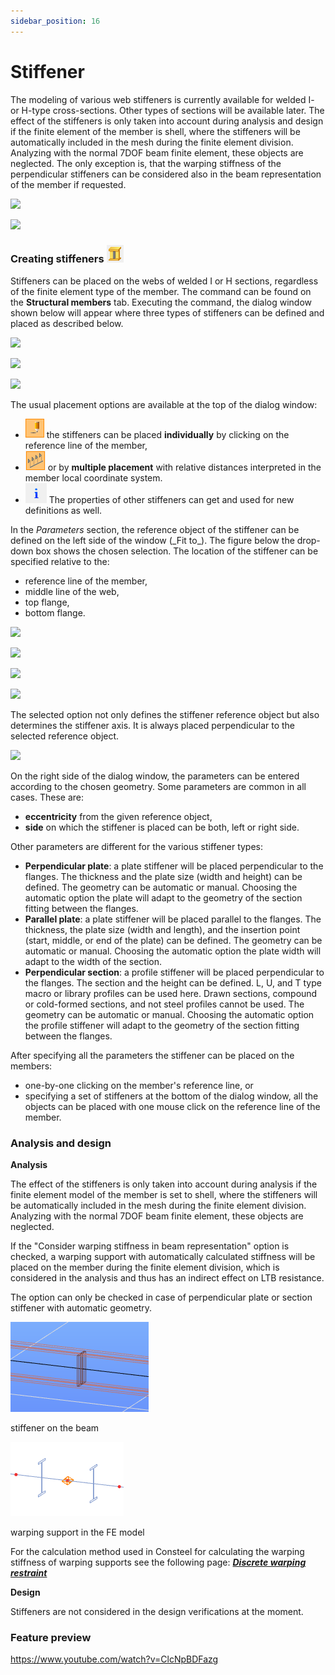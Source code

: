 ```yaml
---
sidebar_position: 16
---
```

# Stiffener

The modeling of various web stiffeners is currently available for welded I- or H-type cross-sections. Other types of sections will be available later. The effect of the stiffeners is only taken into account during analysis and design if the finite element of the member is shell, where the stiffeners will be automatically included in the mesh during the finite element division. Analyzing with the normal 7DOF beam finite element, these objects are neglected. The only exception is, that the warping stiffness of the perpendicular stiffeners can be considered also in the beam representation of the member if requested.

<!-- /wp:paragraph -->

<!-- wp:columns -->

<!-- wp:column {"width":"50%","editorskit":{"devices":false,"desktop":true,"tablet":true,"mobile":true,"loggedin":true,"loggedout":true,"acf_visibility":"","acf_field":"","acf_condition":"","acf_value":"","migrated":false,"unit_test":false}} -->

<!-- wp:image {"align":"center","id":11456,"width":392,"height":224,"sizeSlug":"full","linkDestination":"media"} -->

[![](https://consteelsoftware.com/wp-content/uploads/2021/05/scr_dualbeam_stiff_hidden.png)](./img/wp-content-uploads-2021-05-scr_dualbeam_stiff_hidden.png)

<!-- /wp:image -->

<!-- /wp:column -->

<!-- wp:column {"width":"50%","editorskit":{"devices":false,"desktop":true,"tablet":true,"mobile":true,"loggedin":true,"loggedout":true,"acf_visibility":"","acf_field":"","acf_condition":"","acf_value":"","migrated":false,"unit_test":false}} -->

<!-- wp:image {"align":"center","id":11462,"width":389,"height":224,"sizeSlug":"full","linkDestination":"media","editorskit":{"devices":false,"desktop":true,"tablet":true,"mobile":true,"loggedin":true,"loggedout":true,"acf_visibility":"","acf_field":"","acf_condition":"","acf_value":"","migrated":false,"unit_test":false}} -->

[![](https://consteelsoftware.com/wp-content/uploads/2021/05/scr_dualbeam_stiff_mesh.png)](./img/wp-content-uploads-2021-05-scr_dualbeam_stiff_mesh.png)

<!-- /wp:image -->

<!-- /wp:column -->

<!-- /wp:columns -->

<!-- wp:heading {"level":3} -->

### Creating stiffeners ![](./img/wp-content-uploads-2021-05-cmd_stiffener.png)

<!-- /wp:heading -->

<!-- wp:paragraph {"align":"justify"} -->

Stiffeners can be placed on the webs of welded I or H sections, regardless of the finite element type of the member. The command can be found on the **Structural members** tab. Executing the command, the dialog window shown below will appear where three types of stiffeners can be defined and placed as described below.

<!-- /wp:paragraph -->

<!-- wp:columns -->

<!-- wp:column -->

<!-- wp:image {"align":"right","id":11480,"width":237,"height":260,"sizeSlug":"full","linkDestination":"media"} -->

[![](https://consteelsoftware.com/wp-content/uploads/2021/05/dial_dual_stiff_perp.png)](./img/wp-content-uploads-2021-05-dial_dual_stiff_perp.png)

<!-- /wp:image -->

<!-- /wp:column -->

<!-- wp:column -->

<!-- wp:image {"align":"center","id":11474,"width":237,"height":260,"sizeSlug":"full","linkDestination":"media"} -->

[![](https://consteelsoftware.com/wp-content/uploads/2021/05/dial_dual_stiff_paral.png)](./img/wp-content-uploads-2021-05-dial_dual_stiff_paral.png)

<!-- /wp:image -->

<!-- /wp:column -->

<!-- wp:column -->

<!-- wp:image {"align":"left","id":11468,"width":237,"height":260,"sizeSlug":"full","linkDestination":"media"} -->

[![](https://consteelsoftware.com/wp-content/uploads/2021/05/dial_dual_stiff_section.png)](./img/wp-content-uploads-2021-05-dial_dual_stiff_section.png)

<!-- /wp:image -->

<!-- /wp:column -->

<!-- /wp:columns -->

<!-- wp:paragraph -->

The usual placement options are available at the top of the dialog window:

<!-- /wp:paragraph -->

<!-- wp:list -->

- ![](./img/wp-content-uploads-2021-04-5-3-draw-ico-11.png) the stiffeners can be placed **individually** by clicking on the reference line of the member,
- ![](./img/wp-content-uploads-2021-04-cmd_multi_place.png) or by **multiple placement** with relative distances interpreted in the member local coordinate system.
- ![](./img/wp-content-uploads-2021-04-cmd_draw_get.png) The properties of other stiffeners can get and used for new definitions as well.

<!-- /wp:list -->

<!-- wp:paragraph -->

In the _Parameters_ section, the reference object of the stiffener can be defined on the left side of the window (\_Fit to_). The figure below the drop-down box shows the chosen selection. The location of the stiffener can be specified relative to the:

<!-- /wp:paragraph -->

<!-- wp:columns -->

<!-- wp:column {"width":"24%","editorskit":{"devices":false,"desktop":true,"tablet":true,"mobile":true,"loggedin":true,"loggedout":true,"acf_visibility":"","acf_field":"","acf_condition":"","acf_value":"","migrated":false,"unit_test":false}} -->

<!-- wp:list {"editorskit":{"devices":false,"desktop":true,"tablet":true,"mobile":true,"loggedin":true,"loggedout":true,"acf_visibility":"","acf_field":"","acf_condition":"","acf_value":"","migrated":false,"unit_test":false}} -->

- reference line of the member,
- middle line of the web,
- top flange,
- bottom flange.

<!-- /wp:list -->

<!-- /wp:column -->

<!-- wp:column {"width":"19%","editorskit":{"devices":false,"desktop":true,"tablet":true,"mobile":true,"loggedin":true,"loggedout":true,"acf_visibility":"","acf_field":"","acf_condition":"","acf_value":"","migrated":false,"unit_test":false}} -->

<!-- wp:image {"align":"center","id":11506,"width":128,"height":132,"sizeSlug":"full","linkDestination":"media","editorskit":{"devices":false,"desktop":true,"tablet":true,"mobile":true,"loggedin":true,"loggedout":true,"acf_visibility":"","acf_field":"","acf_condition":"","acf_value":"","migrated":false,"unit_test":false}} -->

[![](https://consteelsoftware.com/wp-content/uploads/2021/05/dial_dual_stiff_fit_refline.png)](./img/wp-content-uploads-2021-05-dial_dual_stiff_fit_refline.png)

<!-- /wp:image -->

<!-- /wp:column -->

<!-- wp:column {"width":"19%","editorskit":{"devices":false,"desktop":true,"tablet":true,"mobile":true,"loggedin":true,"loggedout":true,"acf_visibility":"","acf_field":"","acf_condition":"","acf_value":"","migrated":false,"unit_test":false}} -->

<!-- wp:image {"align":"center","id":11500,"width":129,"height":131,"sizeSlug":"full","linkDestination":"media"} -->

[![](https://consteelsoftware.com/wp-content/uploads/2021/05/dial_dual_stiff_fit_webmid.png)](./img/wp-content-uploads-2021-05-dial_dual_stiff_fit_webmid.png)

<!-- /wp:image -->

<!-- /wp:column -->

<!-- wp:column {"width":"19%","editorskit":{"devices":false,"desktop":true,"tablet":true,"mobile":true,"loggedin":true,"loggedout":true,"acf_visibility":"","acf_field":"","acf_condition":"","acf_value":"","migrated":false,"unit_test":false}} -->

<!-- wp:image {"align":"center","id":11494,"width":129,"height":130,"sizeSlug":"full","linkDestination":"media"} -->

[![](https://consteelsoftware.com/wp-content/uploads/2021/05/dial_dual_stiff_fit_top.png)](./img/wp-content-uploads-2021-05-dial_dual_stiff_fit_top.png)

<!-- /wp:image -->

<!-- /wp:column -->

<!-- wp:column {"width":"19%"} -->

<!-- wp:image {"align":"center","id":11512,"width":128,"height":130,"sizeSlug":"full","linkDestination":"media"} -->

[![](https://consteelsoftware.com/wp-content/uploads/2021/05/dial_dual_stiff_fit_bottom.png)](./img/wp-content-uploads-2021-05-dial_dual_stiff_fit_bottom.png)

<!-- /wp:image -->

<!-- /wp:column -->

<!-- /wp:columns -->

<!-- wp:paragraph -->

The selected option not only defines the stiffener reference object but also determines the stiffener axis. It is always placed perpendicular to the selected reference object.

<!-- /wp:paragraph -->

<!-- wp:image {"align":"center","id":11557,"width":380,"height":288,"sizeSlug":"full","linkDestination":"media"} -->

[![](https://consteelsoftware.com/wp-content/uploads/2021/05/scr_dualbeam_stiff_ref.png)](./img/wp-content-uploads-2021-05-scr_dualbeam_stiff_ref.png)

<!-- /wp:image -->

<!-- wp:paragraph -->

On the right side of the dialog window, the parameters can be entered according to the chosen geometry. Some parameters are common in all cases. These are:

<!-- /wp:paragraph -->

<!-- wp:list -->

- **eccentricity** from the given reference object,
- **side** on which the stiffener is placed can be both, left or right side.

<!-- /wp:list -->

<!-- wp:paragraph -->

Other parameters are different for the various stiffener types:

<!-- /wp:paragraph -->

<!-- wp:list -->

- **Perpendicular plate**: a plate stiffener will be placed perpendicular to the flanges. The thickness and the plate size (width and height) can be defined. The geometry can be automatic or manual. Choosing the automatic option the plate will adapt to the geometry of the section fitting between the flanges.
- **Parallel plate**: a plate stiffener will be placed parallel to the flanges. The thickness, the plate size (width and length), and the insertion point (start, middle, or end of the plate) can be defined. The geometry can be automatic or manual. Choosing the automatic option the plate width will adapt to the width of the section.
- **Perpendicular section**: a profile stiffener will be placed perpendicular to the flanges. The section and the height can be defined. L, U, and T type macro or library profiles can be used here. Drawn sections, compound or cold-formed sections, and not steel profiles cannot be used. The geometry can be automatic or manual. Choosing the automatic option the profile stiffener will adapt to the geometry of the section fitting between the flanges.

<!-- /wp:list -->

<!-- wp:paragraph -->

After specifying all the parameters the stiffener can be placed on the members:

<!-- /wp:paragraph -->

<!-- wp:list -->

- one-by-one clicking on the member's reference line, or
- specifying a set of stiffeners at the bottom of the dialog window, all the objects can be placed with one mouse click on the reference line of the member.

<!-- /wp:list -->

<!-- wp:heading {"level":3} -->

### Analysis and design

<!-- /wp:heading -->

<!-- wp:paragraph -->

**Analysis**

<!-- /wp:paragraph -->

<!-- wp:paragraph {"align":"justify"} -->

The effect of the stiffeners is only taken into account during analysis if the finite element model of the member is set to shell, where the stiffeners will be automatically included in the mesh during the finite element division. Analyzing with the normal 7DOF beam finite element, these objects are neglected.

<!-- /wp:paragraph -->

<!-- wp:paragraph {"align":"justify"} -->

If the "Consider warping stiffness in beam representation" option is checked, a warping support with automatically calculated stiffness will be placed on the member during the finite element division, which is considered in the analysis and thus has an indirect effect on LTB resistance.

<!-- /wp:paragraph -->

<!-- wp:paragraph -->

The option can only be checked in case of perpendicular plate or section stiffener with automatic geometry.

<!-- /wp:paragraph -->

<!-- wp:columns -->

<!-- wp:column -->

<!-- wp:image {"align":"right","id":25494,"width":197,"height":130,"sizeSlug":"full","linkDestination":"none","className":"is-style-editorskit-shadow"} -->

![](./img/wp-content-uploads-2021-10-scr_dual_stiff_warp_stru.png)

stiffener on the beam

<!-- /wp:image -->

<!-- /wp:column -->

<!-- wp:column -->

<!-- wp:image {"align":"left","id":25500,"height":130,"sizeSlug":"full","linkDestination":"none","className":"is-style-editorskit-shadow"} -->

![](./img/wp-content-uploads-2021-10-scr_dual_stiff_warp_FE.png)

warping support in the FE model

<!-- /wp:image -->

<!-- /wp:column -->

<!-- /wp:columns -->

<!-- wp:paragraph -->

For the calculation method used in Consteel for calculating the warping stiffness of warping supports see the following page: **_[Discrete warping restraint](/knowledgebase/discrete-warping-restraint/)_**

<!-- /wp:paragraph -->

<!-- wp:paragraph -->

**Design**

<!-- /wp:paragraph -->

<!-- wp:paragraph -->

Stiffeners are not considered in the design verifications at the moment.

<!-- /wp:paragraph -->

<!-- wp:spacer {"height":11} -->

<!-- /wp:spacer -->

<!-- wp:heading {"level":3} -->

### Feature preview

<!-- /wp:heading -->

<!-- wp:html -->

https://www.youtube.com/watch?v=ClcNpBDFazg

<!-- /wp:html -->
